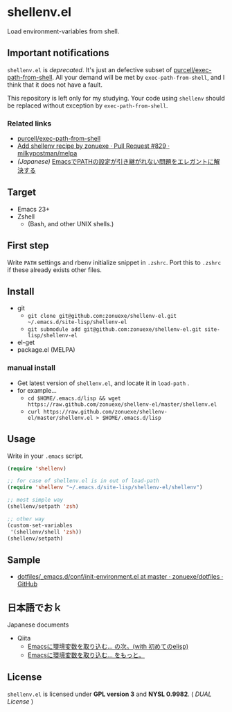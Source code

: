 shellenv.el
===========

Load environment-variables from shell.

Important notifications
-----------------------

`shellenv.el` is *deprecated*. It's just an defective subset of [purcell/exec-path-from-shell](https://github.com/purcell/exec-path-from-shell/).
All your demand will be met by `exec-path-from-shell`, and I think that it does not have a fault.

This repository is left only for my studying. Your code using `shellenv` should be replaced without exception by `exec-path-from-shell`.

### Related links

 * [purcell/exec-path-from-shell](https://github.com/purcell/exec-path-from-shell/)
 * [Add shellenv recipe by zonuexe · Pull Request #829 · milkypostman/melpa](https://github.com/milkypostman/melpa/pull/829)
 * *(Japanese)* [EmacsでPATHの設定が引き継がれない問題をエレガントに解決する](http://qiita.com/catatsuy/items/3dda714f4c60c435bb25)

Target
------

 * Emacs 23+
 * Zshell
   * (Bash, and other UNIX shells.)

First step
----------

Write `PATH` settings and rbenv initialize snippet in `.zshrc`.
Port this to `.zshrc` if these already exists other files.

Install
-------

 * git
   * `git clone git@github.com:zonuexe/shellenv-el.git ~/.emacs.d/site-lisp/shellenv-el`
   * `git submodule add git@github.com:zonuexe/shellenv-el.git site-lisp/shellenv-el`
 * el-get
 * package.el (MELPA)

### manual install

 * Get latest version of `shellenv.el`, and locate it in `load-path` .
 * for example...
    * `cd $HOME/.emacs.d/lisp && wget https://raw.github.com/zonuexe/shellenv-el/master/shellenv.el`
	* `curl https://raw.github.com/zonuexe/shellenv-el/master/shellenv.el > $HOME/.emacs.d/lisp`

Usage
-----

Write in your `.emacs` script.

```lisp
(require 'shellenv)

;; for case of shellenv.el is in out of load-path
(require 'shellenv "~/.emacs.d/site-lisp/shellenv-el/shellenv")

;; most simple way
(shellenv/setpath 'zsh)

;; other way
(custom-set-variables
 '(shellenv/shell 'zsh))
(shellenv/setpath)
```

Sample
------

 * [dotfiles/_emacs.d/conf/init-environment.el at master · zonuexe/dotfiles · GitHub](https://github.com/zonuexe/dotfiles/blob/master/_emacs.d/conf/init-environment.el)

日本語でおｋ
------------

Japanese documents

 * Qiita
   * [Emacsに環境変数を取り込む… の次。(with 初めてのelisp)](http://qiita.com/items/bdc979a7b93ea8f76bd3)
   * [Emacsに環境変数を取り込む… をもっと。](http://qiita.com/items/51a2b869774f93f0d7cb)

License
-------

`shellenv.el` is licensed under **GPL version 3** and **NYSL 0.9982**. ( *DUAL License* )
